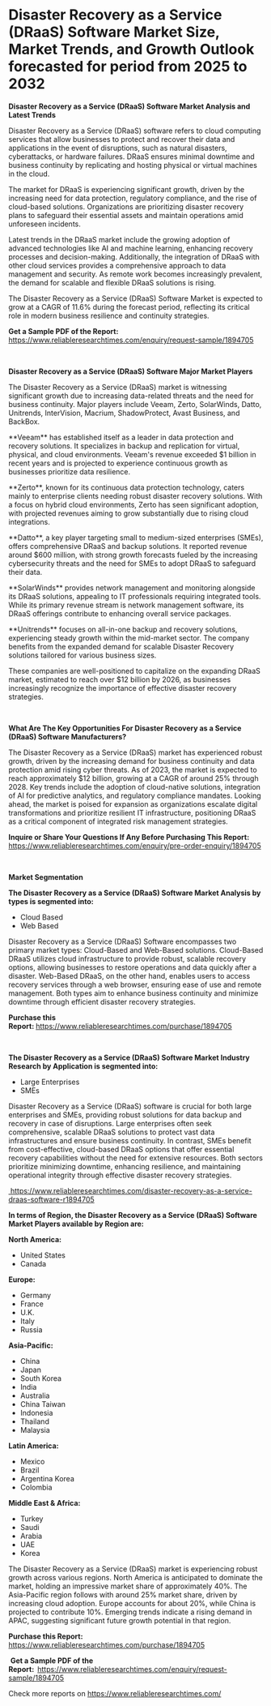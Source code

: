 <p><h1>Disaster Recovery as a Service (DRaaS) Software Market Size, Market Trends, and Growth Outlook forecasted for period from 2025 to 2032</h1></p><p><strong>Disaster Recovery as a Service (DRaaS) Software Market Analysis and Latest Trends</strong></p>
<p><p>Disaster Recovery as a Service (DRaaS) software refers to cloud computing services that allow businesses to protect and recover their data and applications in the event of disruptions, such as natural disasters, cyberattacks, or hardware failures. DRaaS ensures minimal downtime and business continuity by replicating and hosting physical or virtual machines in the cloud.</p><p>The market for DRaaS is experiencing significant growth, driven by the increasing need for data protection, regulatory compliance, and the rise of cloud-based solutions. Organizations are prioritizing disaster recovery plans to safeguard their essential assets and maintain operations amid unforeseen incidents. </p><p>Latest trends in the DRaaS market include the growing adoption of advanced technologies like AI and machine learning, enhancing recovery processes and decision-making. Additionally, the integration of DRaaS with other cloud services provides a comprehensive approach to data management and security. As remote work becomes increasingly prevalent, the demand for scalable and flexible DRaaS solutions is rising.</p><p>The Disaster Recovery as a Service (DRaaS) Software Market is expected to grow at a CAGR of 11.6% during the forecast period, reflecting its critical role in modern business resilience and continuity strategies.</p></p>
<p><strong>Get a Sample PDF of the Report:&nbsp;</strong> <a href="https://www.reliableresearchtimes.com/enquiry/request-sample/1894705?utm_campaign=2934&utm_medium=2&utm_source=Github&utm_content=ia&utm_term=28032025&utm_id=disaster-recovery-as-a-service-draas-software">https://www.reliableresearchtimes.com/enquiry/request-sample/1894705</a></p>
<p>&nbsp;</p>
<p><strong>Disaster Recovery as a Service (DRaaS) Software Major Market Players</strong></p>
<p><p>The Disaster Recovery as a Service (DRaaS) market is witnessing significant growth due to increasing data-related threats and the need for business continuity. Major players include Veeam, Zerto, SolarWinds, Datto, Unitrends, InterVision, Macrium, ShadowProtect, Avast Business, and BackBox.</p><p>**Veeam** has established itself as a leader in data protection and recovery solutions. It specializes in backup and replication for virtual, physical, and cloud environments. Veeam's revenue exceeded $1 billion in recent years and is projected to experience continuous growth as businesses prioritize data resilience.</p><p>**Zerto**, known for its continuous data protection technology, caters mainly to enterprise clients needing robust disaster recovery solutions. With a focus on hybrid cloud environments, Zerto has seen significant adoption, with projected revenues aiming to grow substantially due to rising cloud integrations.</p><p>**Datto**, a key player targeting small to medium-sized enterprises (SMEs), offers comprehensive DRaaS and backup solutions. It reported revenue around $600 million, with strong growth forecasts fueled by the increasing cybersecurity threats and the need for SMEs to adopt DRaaS to safeguard their data.</p><p>**SolarWinds** provides network management and monitoring alongside its DRaaS solutions, appealing to IT professionals requiring integrated tools. While its primary revenue stream is network management software, its DRaaS offerings contribute to enhancing overall service packages.</p><p>**Unitrends** focuses on all-in-one backup and recovery solutions, experiencing steady growth within the mid-market sector. The company benefits from the expanded demand for scalable Disaster Recovery solutions tailored for various business sizes.</p><p>These companies are well-positioned to capitalize on the expanding DRaaS market, estimated to reach over $12 billion by 2026, as businesses increasingly recognize the importance of effective disaster recovery strategies.</p></p>
<p>&nbsp;</p>
<p><strong>What Are The Key Opportunities For Disaster Recovery as a Service (DRaaS) Software Manufacturers?</strong></p>
<p><p>The Disaster Recovery as a Service (DRaaS) market has experienced robust growth, driven by the increasing demand for business continuity and data protection amid rising cyber threats. As of 2023, the market is expected to reach approximately $12 billion, growing at a CAGR of around 25% through 2028. Key trends include the adoption of cloud-native solutions, integration of AI for predictive analytics, and regulatory compliance mandates. Looking ahead, the market is poised for expansion as organizations escalate digital transformations and prioritize resilient IT infrastructure, positioning DRaaS as a critical component of integrated risk management strategies.</p></p>
<p><strong>Inquire or Share Your Questions If Any Before Purchasing This Report:</strong> <a href="https://www.reliableresearchtimes.com/enquiry/pre-order-enquiry/1894705?utm_campaign=2934&utm_medium=2&utm_source=Github&utm_content=ia&utm_term=28032025&utm_id=disaster-recovery-as-a-service-draas-software">https://www.reliableresearchtimes.com/enquiry/pre-order-enquiry/1894705</a></p>
<p>&nbsp;</p>
<p><strong>Market Segmentation</strong></p>
<p><strong>The Disaster Recovery as a Service (DRaaS) Software Market Analysis by types is segmented into:</strong></p>
<p><ul><li>Cloud Based</li><li>Web Based</li></ul></p>
<p><p>Disaster Recovery as a Service (DRaaS) Software encompasses two primary market types: Cloud-Based and Web-Based solutions. Cloud-Based DRaaS utilizes cloud infrastructure to provide robust, scalable recovery options, allowing businesses to restore operations and data quickly after a disaster. Web-Based DRaaS, on the other hand, enables users to access recovery services through a web browser, ensuring ease of use and remote management. Both types aim to enhance business continuity and minimize downtime through efficient disaster recovery strategies.</p></p>
<p><strong>Purchase this Report:&nbsp;</strong><a href="https://www.reliableresearchtimes.com/purchase/1894705?utm_campaign=2934&utm_medium=2&utm_source=Github&utm_content=ia&utm_term=28032025&utm_id=disaster-recovery-as-a-service-draas-software">https://www.reliableresearchtimes.com/purchase/1894705</a></p>
<p>&nbsp;</p>
<p><strong>The Disaster Recovery as a Service (DRaaS) Software Market Industry Research by Application is segmented into:</strong></p>
<p><ul><li>Large Enterprises</li><li>SMEs</li></ul></p>
<p><p>Disaster Recovery as a Service (DRaaS) software is crucial for both large enterprises and SMEs, providing robust solutions for data backup and recovery in case of disruptions. Large enterprises often seek comprehensive, scalable DRaaS solutions to protect vast data infrastructures and ensure business continuity. In contrast, SMEs benefit from cost-effective, cloud-based DRaaS options that offer essential recovery capabilities without the need for extensive resources. Both sectors prioritize minimizing downtime, enhancing resilience, and maintaining operational integrity through effective disaster recovery strategies.</p></p>
<p><a href="https://www.reliableresearchtimes.com/disaster-recovery-as-a-service-draas-software-r1894705?utm_campaign=2934&utm_medium=2&utm_source=Github&utm_content=ia&utm_term=28032025&utm_id=disaster-recovery-as-a-service-draas-software">&nbsp;https://www.reliableresearchtimes.com/disaster-recovery-as-a-service-draas-software-r1894705</a></p>
<p><strong>In terms of Region, the Disaster Recovery as a Service (DRaaS) Software Market Players available by Region are:</strong></p>
<p>
    <p> <strong> North America: </strong>
        <ul>
            <li>United States</li>
            <li>Canada</li>
        </ul>
        </p> 
    <p> <strong> Europe: </strong>
        <ul>
            <li>Germany</li>
            <li>France</li>
            <li>U.K.</li>
            <li>Italy</li>
            <li>Russia</li>
        </ul>
        </p> 
    <p> <strong> Asia-Pacific: </strong>
        <ul>
            <li>China</li>
            <li>Japan</li>
            <li>South Korea</li>
            <li>India</li>
            <li>Australia</li>
            <li>China Taiwan</li>
            <li>Indonesia</li>
            <li>Thailand</li>
            <li>Malaysia</li>
        </ul>
        </p> 
    <p> <strong> Latin America: </strong>
        <ul>
            <li>Mexico</li>
            <li>Brazil</li>
            <li>Argentina Korea</li>
            <li>Colombia</li>
        </ul>
        </p> 
    <p> <strong> Middle East & Africa: </strong>
        <ul>
            <li>Turkey</li>
            <li>Saudi</li>
            <li>Arabia</li>
            <li>UAE</li>
            <li>Korea</li>
        </ul>
    </p>
    </p>
<p><p>The Disaster Recovery as a Service (DRaaS) market is experiencing robust growth across various regions. North America is anticipated to dominate the market, holding an impressive market share of approximately 40%. The Asia-Pacific region follows with around 25% market share, driven by increasing cloud adoption. Europe accounts for about 20%, while China is projected to contribute 10%. Emerging trends indicate a rising demand in APAC, suggesting significant future growth potential in that region.</p></p>
<p><strong>Purchase this Report: </strong><a href="https://www.reliableresearchtimes.com/purchase/1894705?utm_campaign=2934&utm_medium=2&utm_source=Github&utm_content=ia&utm_term=28032025&utm_id=disaster-recovery-as-a-service-draas-software">https://www.reliableresearchtimes.com/purchase/1894705</a></p>
<p>&nbsp;<strong>Get a Sample PDF of the Report:&nbsp;&nbsp;</strong><a href="https://www.reliableresearchtimes.com/enquiry/request-sample/1894705?utm_campaign=2934&utm_medium=2&utm_source=Github&utm_content=ia&utm_term=28032025&utm_id=disaster-recovery-as-a-service-draas-software">https://www.reliableresearchtimes.com/enquiry/request-sample/1894705</a></p>
<p><strong></strong></p>
<p>Check more reports on <a href="https://www.reliableresearchtimes.com/?utm_campaign=2934&utm_medium=2&utm_source=Github&utm_content=ia&utm_term=28032025&utm_id=disaster-recovery-as-a-service-draas-software">https://www.reliableresearchtimes.com/</a></p>